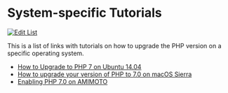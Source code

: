 # System-specific Tutorials

[![Edit List](https://img.shields.io/badge/Edit_List--green.svg?style=social)](https://github.com/wp-core-php/servehappy-resources/edit/master/tutorials/system-specific/tutorials.md)

This is a list of links with tutorials on how to upgrade the PHP version on a specific operating system.

* [How to Upgrade to PHP 7 on Ubuntu 14.04](https://www.digitalocean.com/community/tutorials/how-to-upgrade-to-php-7-on-ubuntu-14-04)
* [How to upgrade your version of PHP to 7.0 on macOS Sierra](https://medium.com/zenchef-tech-and-product/how-to-upgrade-your-version-of-php-to-7-0-on-macos-sierra-e1bfdea55a63)
* [Enabling PHP 7.0 on AMIMOTO](https://github.com/WordPress/servehappy-resources/blob/master/tutorials/system-specific/tutorials.md)
